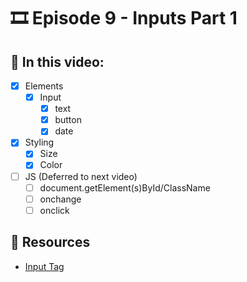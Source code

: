 # 🎞️ Episode 9 - Inputs Part 1

## 📝 In this video:
- [x] Elements
  - [x] Input
    - [x] text
    - [x] button
    - [x] date
- [x] Styling
  - [x] Size
  - [x] Color
- [ ] JS (Deferred to next video)
  - [ ] document.getElement(s)ById/ClassName
  - [ ] onchange
  - [ ] onclick

## 🔗 Resources
- [Input Tag](https://www.w3schools.com/tags/tag_input.asp)
